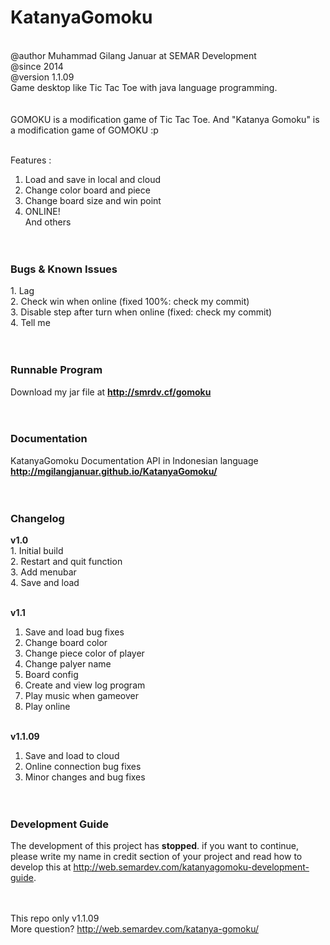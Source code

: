 <h1>KatanyaGomoku</h1><br>
@author Muhammad Gilang Januar at SEMAR Development<br>
@since 2014<br>
@version 1.1.09<br>
Game desktop like Tic Tac Toe with java language programming.<br>
<br><br>
GOMOKU is a modification game of Tic Tac Toe. And "Katanya Gomoku" is a modification game of GOMOKU :p<br><br>

Features :<br>
1.  Load and save in local and cloud<br>
2.  Change color board and piece<br>
3.  Change board size and win point<br>
4.  ONLINE!<br>
And others<br><br><br>

<h3>Bugs & Known Issues</h3>
1.  Lag<br>
2.  Check win when online (fixed 100%: check my commit)<br>
3.  Disable step after turn when online (fixed: check my commit)<br>
4.  Tell me
<br><br><br>

<h3>Runnable Program</h3>
Download my jar file at <a href="http://smrdv.cf/gomoku"><b>http://smrdv.cf/gomoku</b></a>
<br><br><br>

<h3>Documentation</h3>
KatanyaGomoku Documentation API in Indonesian language <a href="http://mgilangjanuar.github.io/KatanyaGomoku/"><b>http://mgilangjanuar.github.io/KatanyaGomoku/</b></a>
<br><br><br>

<h3>Changelog</h3>
<b>v1.0</b><br>
1.  Initial build<br>
2.  Restart and quit function<br>
3.  Add menubar<br>
4.  Save and load<br><br>

<b>v1.1</b><br>
1.  Save and load bug fixes<br>
2.  Change board color<br>
3.  Change piece color of player<br>
4.  Change palyer name<br>
5.  Board config<br>
6.  Create and view log program<br>
7.  Play music when gameover<br>
8.  Play online<br><br>

<b>v1.1.09</b><br>
1.  Save and load to cloud<br>
2.  Online connection bug fixes<br>
3.  Minor changes and bug fixes<br><br><br>

<h3>Development Guide</h3>
The development of this project has <b>stopped</b>. if you want to continue, please write my name in credit section of your project and read how to develop this at <a href="http://web.semardev.com/katanyagomoku-development-guide">http://web.semardev.com/katanyagomoku-development-guide</a>.
<br><br><br>

This repo only v1.1.09<br>
More question? <a href="http://web.semardev.com/katanya-gomoku/">http://web.semardev.com/katanya-gomoku/</a>
